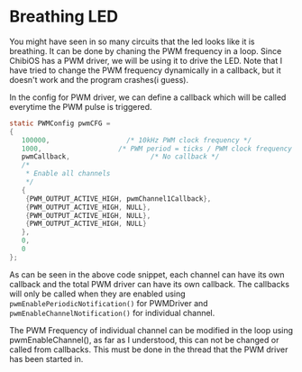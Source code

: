 # Breathing LED

You might have seen in so many circuits that the led looks like it is breathing. It can be done by chaning the PWM frequency in a loop. 
Since ChibiOS has a PWM driver, we will be using it to drive the LED. Note that I have tried to change the PWM frequency dynamically in 
a callback, but it doesn't work and the program crashes(i guess).

In the config for PWM driver, we can define a callback which will be called everytime the PWM pulse is triggered. 

```C
static PWMConfig pwmCFG =
{
   100000,                   /* 10kHz PWM clock frequency */
   1000,                   /* PWM period = ticks / PWM clock frequency */
   pwmCallback,                    /* No callback */
   /*
    * Enable all channels
    */
   {
    {PWM_OUTPUT_ACTIVE_HIGH, pwmChannel1Callback},
    {PWM_OUTPUT_ACTIVE_HIGH, NULL},
    {PWM_OUTPUT_ACTIVE_HIGH, NULL},
    {PWM_OUTPUT_ACTIVE_HIGH, NULL}
   },
   0,
   0
};
``` 
As can be seen in the above code snippet, each channel can have its own callback and the total PWM driver can have its own callback. 
The callbacks will only be called when they are enabled using `pwmEnablePeriodicNotification()` for PWMDriver and `pwmEnableChannelNotification()` for individual channel.

The PWM Frequency of individual channel can be modified in the loop using pwmEnableChannel(), as far as I understood, this can not be changed
or called from callbacks. This must be done in the thread that the PWM driver has been started in.
